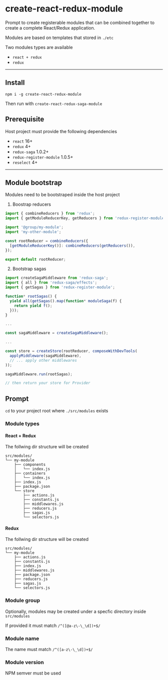 # create-react-redux-module

Prompt to create registerable modules that can be combined together to create a complete React/Redux application.

Modules are based on templates that stored in `./etc`

Two modules types are available

- `react + redux`
- `redux`

***

## Install

`npm i -g create-react-redux-module`

Then run with `create-react-redux-saga-module`

## Prerequisite

Host project must provide the following dependencies

- `react` 16+
- `redux` 4+
- `redux-saga`  1.0.2+
- `redux-register-module` 1.0.5+
- `reselect` 4+

***

## Module bootstrap

Modules need to be bootstraped inside the host project

1. Boostrap reducers

```javascript
import { combineReducers } from 'redux';
import { getModuleReducerKey, getReducers } from 'redux-register-module';

import '@group/my-module';
import 'my-other-module';

const rootReducer = combineReducers({
  [getModuleReducerKey()]: combineReducers(getReducers()),
});

export default rootReducer;
```

2. Bootstrap sagas

```javascript
import createSagaMiddleware from 'redux-saga';
import { all } from 'redux-saga/effects';
import { getSagas } from 'redux-register-module';

function* rootSagas() {
  yield all(getSagas().map(function* moduleSaga(f) {
    return yield f();
  }));
}

...

const sagaMiddleware = createSagaMiddleware();

...

const store = createStore(rootReducer, composeWithDevTools(
  applyMiddleware(sagaMiddleware),
  // ... apply other middlewares
));

sagaMiddleware.run(rootSagas);

// then return your store for Provider
```

## Prompt

`cd` to your project root where `./src/modules` exists

### Module types

#### React + Redux

The follwing dir structure will be created

```shell
src/modules/
└── my-module
    ├── components
    │   └── index.js
    ├── containers
    │   └── index.js
    ├── index.js
    ├── package.json
    └── store
        ├── actions.js
        ├── constants.js
        ├── middlewares.js
        ├── reducers.js
        ├── sagas.js
        └── selectors.js
```

#### Redux

The follwing dir structure will be created

```shell
src/modules/
└── my-module
    ├── actions.js
    ├── constants.js
    ├── index.js
    ├── middlewares.js
    ├── package.json
    ├── reducers.js
    ├── sagas.js
    └── selectors.js
```

### Module group

Optionally, modules may be created under a specfic directory inside `src/modules`

If provided it must match `/^([@a-z\-\_\d])+$/`

### Module name

The name must match `/^([a-z\-\_\d])+$/`

### Module version

NPM semver must be used
